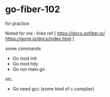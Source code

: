 # go-fiber-102
for practice

Noted for me :
links ref [
https://docs.gofiber.io/
https://gorm.io/docs/index.html
]

some commands
- Go mod init
- Go mod tidy
- Go run main.go

etc.
- Go need gcc (some kind of c complier)
